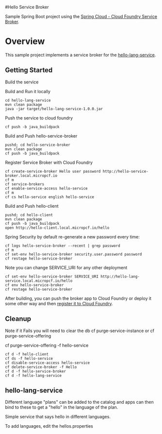 #Hello Service Broker

Sample Spring Boot project using the [Spring Cloud - Cloud Foundry Service Broker](https://github.com/spring-cloud/spring-cloud-cloudfoundry-service-broker).

# Overview

This sample project implements a service broker for the [hello-lang-service](https://github.com/cf-platform-eng/hello-lang-service).
 
## Getting Started

Build the service

Build and Run it locally 

    cd hello-lang-service
    mvn clean package 
    java -jar target/hello-lang-service-1.0.0.jar

Push the service to cloud foundry

    cf push -b java_buildpack

Build and Push hello-service-broker

    pushd; cd hello-service-broker
    mvn clean package
    cf push -b java_buildpack

Register Service Broker with Cloud Foundry

    cf create-service-broker Hello user password http://hello-service-broker.local.micropcf.io
    cf m
    cf service-brokers
    cf enable-service-access hello-service
    cf m
    cf cs hello-service english hello-service

Build and Push hello-client

    pushd; cd hello-client
    mvn clean package
    cf push -b java_buildpack
    open http://hello-client.local.micropcf.io/hello

Spring Security by default re-generate a new password every time:

    cf logs hello-service-broker --recent | grep password
    cf m
    cf set-env hello-service-broker security.user.password password
    cf restage hello-service-broker

Note you can change SERVICE_URI for any other deployment 

    cf set-env hello-service-broker SERVICE_URI http://hello-lang-service.local.micropcf.io/hello
    cf env hello-service-broker
    cf restage hello-service-broker

After building, you can push the broker app to Cloud Foundry or deploy it some other way and then [register it to Cloud Foundry](http://docs.cloudfoundry.org/services/managing-service-brokers.html#register-broker).

## Cleanup

Note if it Fails you will need to clear the db
cf purge-service-instance or cf purge-service-offering 

cf purge-service-offering -f hello-service


    cf d -f hello-client
    cf ds -f hello-service
    cf disable-service-access hello-service
    cf delete-service-broker -f Hello
    cf d -f hello-service-broker
    cf d -f hello-lang-service

## hello-lang-service

Different language "plans" can be added to the catalog and apps can then bind to these to get a "hello" in the language of the plan.

Simple service that says hello in different languages.

To add languages, edit the hellos.properties

